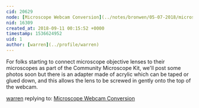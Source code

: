 ```yaml
---
cid: 20629
node: [Microscope Webcam Conversion](../notes/bronwen/05-07-2018/microscope-webcam-conversion)
nid: 16309
created_at: 2018-09-11 00:15:52 +0000
timestamp: 1536624952
uid: 1
author: [warren](../profile/warren)
---
```


For folks starting to connect microscope objective lenses to their microscopes as part of the Community Microscope Kit, we'll post some photos soon but there is an adapter made of acrylic which can be taped or glued down, and this allows the lens to be screwed in gently onto the top of the webcam. 

[warren](../profile/warren) replying to: [Microscope Webcam Conversion](../notes/bronwen/05-07-2018/microscope-webcam-conversion)

